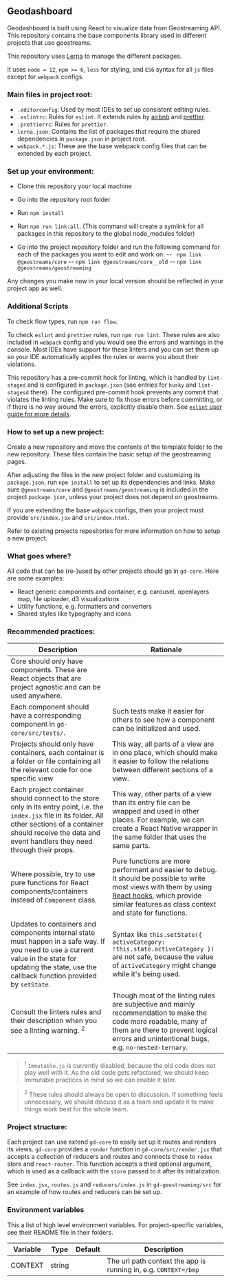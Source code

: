 ## Geodashboard

Geodashboard is built using React to visualize data from Geostreaming API. This repository contains the base components library used in different projects that use geostreams. 

This repository uses [Lerna](https://github.com/lerna/lerna) to manage the different packages.

It uses `node = 12`, `npm >= 6`, `less` for styling, and `ES6` syntax for all `js` files except for `webpack` configs.


### Main files in project root:

- `.editorconfig`: Used by most IDEs to set up consistent editing rules.
- `.eslintrc`: Rules for `eslint`. It extends rules by [airbnb](https://github.com/airbnb/javascript)
and [prettier](https://github.com/prettier/eslint-config-prettier).
- `.prettierrc`: Rules for `prettier`.
- `lerna.json`: Contains the list of packages that require the shared dependencies in `package.json` in project root.
- `webpack.*.js`: These are the base webpack config files that can be extended by each project.

### Set up your environment:

- Clone this repository your local machine

- Go into the repository  root folder
- Run `npm install`
- Run `npm run link:all`. (This command will create a symlink for all packages in this repository to the global node_modules folder)
- Go into the project repository folder and run the following command for each of the packages you want to edit and work on:
-- ` npm link @geostreams/core`
-- `npm link @geostreams/core__old`
-- `npm link @geostreams/geostreaming`

Any changes you make now in your local version should be reflected in your project app as well.

### Additional Scripts

To check flow types, run `npm run flow`.

To check `eslint` and `prettier` rules, run `npm run lint`. These rules are also included in `webpack` config and
you would see the errors and warnings in the console. Most IDEs have support for these linters and you can set them up
so your IDE automatically applies the rules or warns you about their violations.

This repository has a pre-commit hook for linting, which is handled by `lint-staged` and is configured in
`package.json` (see entries for `husky` and `lint-stagesd` there). The configured pre-commit hook prevents any commit
that violates the linting rules. Make sure to fix those errors before committing, or if there is no way around the
errors, explicitly disable them.
See [`eslint` user guide for more details](https://github.com/prettier/eslint-config-prettier).

### How to set up a new project:

Create a new repository and move the contents of the template folder to the new repository. These files contain the basic setup of the geostreaming pages. 

After adjusting the files in the new project folder and customizing its `package.json`, run `npm install` to set up its dependencies and links. Make sure `@geostreams/core` and `@geostreams/geostreaming` is included in the project `package.json`, unless your project does not depend on geostreams.

If you are extending the base `webpack` configs, then your project must provide `src/index.jsx` and `src/index.html`.

Refer to existing projects repositories for more information on how to setup a new project.

### What goes where?

All code that can be (re-)used by other projects should go in `gd-core`. Here are some examples:

- React generic components and container, e.g. carousel, openlayers map, file uploader, d3 visualizations
- Utility functions, e.g. formatters and converters
- Shared styles like typography and icons


### Recommended practices:

| Description                                                                                                                                                                                                             | Rationale                                                                                                                                                                              |
|-------------------------------------------------------------------------------------------------------------------------------------------------------------------------------------------------------------------------|----------------------------------------------------------------------------------------------------------------------------------------------------------------------------------------|
| Core should only have components. These are React objects that are project agnostic and can be used anywhere.                                                                                                           |                                                                                                                                                                                        |
| Each component should have a corresponding component in `gd-core/src/tests/`.                                                                                                                                           | Such tests make it easier for others to see how a component can be initialized and used.                                                                                               |
| Projects should only have containers, each container is a folder or file containing all the relevant code for one specific view                                                                                         | This way, all parts of a view are in one place, which should make it easier to follow the relations between different sections of a view.                                              |
| Each project container should connect to the store only in its entry point, i.e. the `index.jsx` file in its folder. All other sections of a container should receive the data and event handlers they need through their props. | This way, other parts of a view than its entry file can be wrapped and used in other places. For example, we can create a React Native wrapper in the same folder that uses the same parts. |
| Where possible, try to use pure functions for React components/containers instead of `Component` class. | Pure functions are more performant and easier to debug. It should be possible to write most views with them by using [React hooks](https://reactjs.org/docs/hooks-overview.html), which provide similar features as class context and state for functions. |
| Updates to containers and components internal state must happen in a safe way. If you need to use a current value in the state for updating the state, use the callback function provided by `setState`.  | Syntax like `this.setState({ activeCategory: !this.state.activeCategory })` are not safe, because the value of `activeCategory` might change while it's being used. |
| Consult the linters rules and their description when you see a linting warning. <sup>2</sup> | Though most of the linting rules are subjective and mainly recommendation to make the code more readable, many of them are there to prevent logical errors and unintentional bugs, e.g. `no-nested-ternary`. |

> <sup>1</sup> `Immutable.js` is currently disabled, because the old code does not play well with it. As the old code gets refactored, we should keep Immutable practices in mind so we can enable it later.

> <sup>2</sup> These rules should always be open to discussion. If something feels unnecessary, we should discuss it as a team and update it to make things work best for the whole team.

### Project structure:

Each project can use extend `gd-core` to easily set up it routes and renders its views. `gd-core` provides a `render`
function in `gd-core/src/render.jsx` that accepts a collection of reducers and routes and connects those to `redux`
store and `react-router`. This function accepts a third optional argument, which is used as a callback with the `store`
passed to it after its initialization.

See `index.jsx`, `routes.js` and `reducers/index.js` in `gd-geostreaming/src` for an example of how routes and reducers
can be set up.

### Environment variables

This a list of high level environment variables. For project-specific variables, see their README file in their folders.

| Variable | Type | Default | Description |
|----------|------|---------|-------------|
| CONTEXT | string | | The url path context the app is running in, e.g. `CONTEXT=/bmp` |
